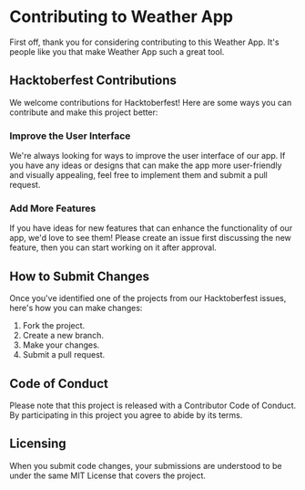 # Contributing to Weather App

First off, thank you for considering contributing to this Weather App. It's people like you that make Weather App such a great tool.

## Hacktoberfest Contributions

We welcome contributions for Hacktoberfest! Here are some ways you can contribute and make this project better:

### Improve the User Interface

We're always looking for ways to improve the user interface of our app. If you have any ideas or designs that can make the app more user-friendly and visually appealing, feel free to implement them and submit a pull request.

### Add More Features

If you have ideas for new features that can enhance the functionality of our app, we'd love to see them! Please create an issue first discussing the new feature, then you can start working on it after approval.

## How to Submit Changes

Once you've identified one of the projects from our Hacktoberfest issues, here's how you can make changes:

1. Fork the project.
2. Create a new branch.
3. Make your changes.
4. Submit a pull request.

## Code of Conduct

Please note that this project is released with a Contributor Code of Conduct. By participating in this project you agree to abide by its terms.

## Licensing

When you submit code changes, your submissions are understood to be under the same MIT License that covers the project.
